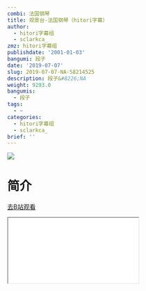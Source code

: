 ```yaml
---
combi: 法国钢琴
title: 观景台-法国钢琴（hitori字幕）
author:
  - hitori字幕组
  - sclarkca_
zmz: hitori字幕组
publishdate: '2001-01-03'
bangumi: 段子
date: '2019-07-07'
slug: 2019-07-07-NA-58214525
description: 段子&#8226;NA
weight: 9293.0
bangumis:
  - 段子
tags:
  - ~
categories:
  - hitori字幕组
  - sclarkca_
brief: ''
---
```

![](https://raw.githubusercontent.com/tcgriffith/owaraisite/master/static/tmpimg/1c3d5d44b12df67d2839478308e19c4225a19dfa.jpg.480.jpg)
# 简介  
  

[去B站观看](https://www.bilibili.com/video/av58214525/)
<div class ="resp-container"><iframe class="testiframe" src="//player.bilibili.com/player.html?aid=58214525"", scrolling="no", allowfullscreen="true" > </iframe></div> 
